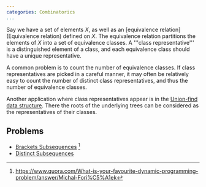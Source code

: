 ```yaml
---
categories: Combinatorics
...
```


Say we have a set of elements $X$, as well as an [equivalence relation](Equivalence relation) defined on $X$. The equivalence relation partitions the elements of $X$ into a set of equivalence classes. A '''class representative''' is a distinguished element of a class, and each equivalence class should have a unique representative.

A common problem is to count the number of equivalence classes. If class representatives are picked in a careful manner, it may often be relatively easy to count the number of distinct class representatives, and thus the number of equivalence classes.

Another application where class representatives appear is in the [Union-find data structure](). There the roots of the underlying trees can be considered as the representatives of their classes.

## Problems
- [Brackets Subsequences](http://codeforces.com/gym/100221) [^1]
- [Distinct Subsequences](http://www.spoj.com/problems/DSUBSEQ/)


[^1]: <https://www.quora.com/What-is-your-favourite-dynamic-programming-problem/answer/Michal-Fori%C5%A1ek>